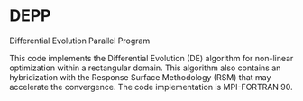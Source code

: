 # DEPP
Differential Evolution Parallel Program

This code implements the Differential Evolution (DE) algorithm for non-linear optimization within a rectangular domain. This algorithm also contains an hybridization with the Response Surface Methodology (RSM) that may accelerate the convergence. The code implementation is MPI-FORTRAN 90.

